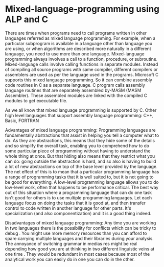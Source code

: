 # Mixed-language-programming using ALP and C

There are times when programs need to call programs written in other languages referred as mixed language programming. For example, when a particular subprogram is available in a language other than language you are using, or when algorithms are described more naturally in a different language, you need to use more than one language. Mixed-language programming always involves a call to a function, procedure, or subroutine. Mixed-language calls involve calling functions in separate modules. Instead of compiling all source programs with same compiler, different compilers or assemblers are used as per the language used in the programs. Microsoft C supports this mixed language programming. So it can combine assembly code routines in C as a separate language. C program calls assembly language routines that are separately assembled by-MASM (MASM Assembler). These assembled modules are linked with the compiled C modules to get executable file. 

As we all know that mixed language programming is supported by C.
Other high level languages that support assembly language programming: C++, Basic, FORTRAN


Advantages of mixed language programming:
Programming languages are fundamentally abstractions that assist in helping you tell a computer what to do. As they are abstractions, this means that they hide some of the details and so simplify the overall task, enabling you to comprehend how to do some particular piece of programming without having to understand the whole thing at once. But that hiding also means that they restrict what you can do: going outside the abstraction is hard, and so also is having to build a lot of new abstractions on top of the base level provided by the language.
The net effect of this is to mean that a particular programming language has a range of programming tasks that it is well suited to, but it is not going to be good for everything. A low-level programming language allows you to do low-level work, often that happens to be performance critical.
The best way out of this situation where a programming language that can do one task isn't good for others is to use multiple programming languages. Let each language focus on doing the tasks that it is good at, and then transfer control to code written in another language for other parts. It's specialization (and also componentization) and it is a good thing indeed.



Disadvantages of mixed language programming:
Any time you are working in two languages there is the possibility for conflicts which can be tricky to debug . You might use more memory resources than you can afford to spare carrying multiple languages and their libraries during your analysis. The annoyance of switching grammar in medias res might be real depending how good you are at thinking in two different linguistic veins at one time . They would be redundant in most cases because most of the analytical work you can easily do in one you can do in the other.




